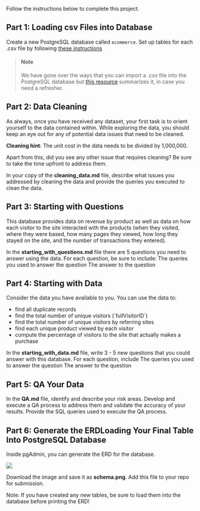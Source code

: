 Follow the instructions below to complete this project.

## Part 1: Loading csv Files into Database

Create a new PostgreSQL database called `ecommerce`. Set up tables for each .csv file by following [these instructions](https://www.postgresqltutorial.com/postgresql-tutorial/import-csv-file-into-posgresql-table/)

> #### Note
> We have gone over the ways that you can import a .csv file into the PostgreSQL database but [this resource](https://www.youtube.com/watch?v=6Jf7eTkIaR4) summarizes it, in case you need a refresher.


## Part 2: Data Cleaning

As always, once you have received any dataset, your first task is to orient yourself to the data contained within. While exploring the data, you should keep an eye out for any of potential data issues that need to be cleaned. 

**Cleaning hint**: The unit cost in the data needs to be divided by 1,000,000. 

Apart from this, did you see any other issue that requires cleaning? Be sure to take the time upfront to address them.

In your copy of the **cleaning_data.md** file, describe what issues you addressed by cleaning the data and provide the queries you executed to clean the data.

## Part 3: Starting with Questions

This database provides data on revenue by product as well as data on how each visitor to the site interacted with the products (when they visited, where they were based, how many pages they viewed, how long they stayed on the site, and the number of transactions they entered).
 
In the **starting_with_questions.md** file there are 5 questions you need to answer using the data. For each question, be sure to include:
The queries you used to answer the question
The answer to the question
 

## Part 4: Starting with Data

Consider the data you have available to you.  You can use the data to:
<ul>
<li>find all duplicate records</li>
<li>find the total number of unique visitors (`fullVisitorID`)</li>
<li>find the total number of unique visitors by referring sites</li>
<li>find each unique product viewed by each visitor</li>
<li>compute the percentage of visitors to the site that actually makes a purchase</li>
</ul> 

In the **starting_with_data.md** file, write 3 - 5 new questions that you could answer with this database. For each question, include
The queries you used to answer the question
The answer to the question   

## Part 5: QA Your Data

In the **QA.md** file, identify and describe your risk areas. Develop and execute a QA process to address them and validate the accuracy of your results. Provide the SQL queries used to execute the QA process.


## Part 6: Generate the ERDLoading Your Final Table Into PostgreSQL Database

Inside pgAdmin, you can generate the ERD for the database. 

![](https://i.imgur.com/KxVRJD3.png)

Download the image and save it as **schema.png**. Add this file to your repo for submission.

Note: If you have created any new tables, be sure to load them into the database before printing the ERD!
